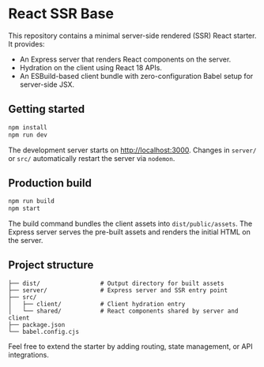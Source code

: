 # React SSR Base

This repository contains a minimal server-side rendered (SSR) React starter. It provides:

- An Express server that renders React components on the server.
- Hydration on the client using React 18 APIs.
- An ESBuild-based client bundle with zero-configuration Babel setup for server-side JSX.

## Getting started

```bash
npm install
npm run dev
```

The development server starts on [http://localhost:3000](http://localhost:3000). Changes in `server/` or `src/` automatically restart the server via `nodemon`.

## Production build

```bash
npm run build
npm start
```

The build command bundles the client assets into `dist/public/assets`. The Express server serves the pre-built assets and renders the initial HTML on the server.

## Project structure

```
├── dist/                 # Output directory for built assets
├── server/               # Express server and SSR entry point
├── src/
│   ├── client/           # Client hydration entry
│   └── shared/           # React components shared by server and client
├── package.json
└── babel.config.cjs
```

Feel free to extend the starter by adding routing, state management, or API integrations.
